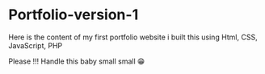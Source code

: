# Portfolio-version-1
Here is the content of my first portfolio website i built this using Html, CSS, JavaScript, PHP

Please !!!
Handle this baby small small 😁

 
